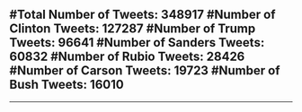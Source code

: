 #Total Number of Tweets: 348917 
#Number of Clinton Tweets: 127287
#Number of Trump Tweets: 96641
#Number of Sanders Tweets: 60832
#Number of Rubio Tweets: 28426
#Number of Carson Tweets: 19723
#Number of Bush Tweets: 16010
---
---
